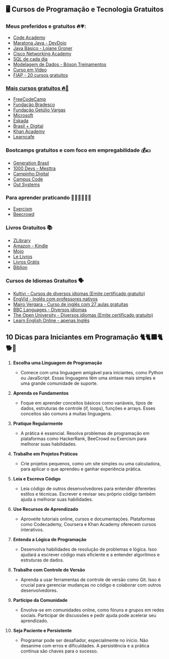 
## 🖥️ Cursos de Programação e Tecnologia Gratuitos 

### Meus preferidos e gratuitos 🔥💗:


<ul>
<li><a href="https://www.codecademy.com/catalog">Code Academy</a></li>
<li><a href="https://www.youtube.com/playlist?list=PL62G310vn6nFIsOCC0H-C2infYgwm8SWW">Maratona Java - DevDojo</li>
<li><a href="https://www.youtube.com/playlist?list=PLGxZ4Rq3BOBq0KXHsp5J3PxyFaBIXVs3r">Java Básico - Loiane Groner</a></li>
<li><a href="https://www.cisco.com/c/pt_br/training-events/networking-academy/women-rock-it/courses.html">Cisco Networking Academy</a></li>
<li><a href="https://www.udemy.com/course/sql-de-cada-dia/learn/lecture/17270514?start=465#overview">SQL de cada dia</a></li>
<li><a href="https://www.youtube.com/playlist?list=PLucm8g_ezqNoNHU8tjVeHmRGBFnjDIlxD">Modelagem de Dados - Bóson Treinamentos<a></li>
<li><a href="https://www.youtube.com/c/CursoemV%C3%ADdeo/playlists">Curso em Vídeo<a></li>
<li><a href="https://www.fiap.com.br/2022/06/06/fiap-disponibilza-20-cursos-gratuitos-nas-areas-de-tecnologia-e-negocios/">FIAP - 20 cursos gratuitos</li>

</ul>

### Mais cursos gratuitos 🔥📒

<ul>
<li><a href="https://www.freecodecamp.org/learn">FreeCodeCamp</li>
<li><a href="https://www.ev.org.br/cursos">Fundação Bradesco</a></li>
<li><a href="https://educacao-executiva.fgv.br/cursos/gratuitos">Fundação Getúlio Vargas</a></li>
<li><a href="https://docs.microsoft.com/pt-br/learn/">Microsoft</a></li>
<li><a href="https://eskadauema.com/theme/olm/catalog.php">Eskada</a></li>
<li><a href="http://www.brasilmaisdigital.org.br/index.php/pt-br/">Brasil + Digital</a></li>
<li><a href="https://pt.khanacademy.org/">Khan Academy</a></li>
<li><a href="https://www.learncafe.com/cursos-gratis">Learncafe</a></li>
</ul>

### Bootcamps gratuitos e com foco em empregabilidade 💰💵

<ul>
<li><a href="https://brazil.generation.org/">Generation Brasil </a></li>
<li><a href="https://www.linkedin.com/school/mesttra/">1000 Devs - Mesttra</a></li>
<li><a href="https://www.campinhodigital.org/?gad_source=1&gclid=CjwKCAjw5qC2BhB8EiwAvqa41hjR3xJw70WXtkidbjS5PTb8Es7dDnc_BUxDAbsHWKzDyo7_AionWBoCGtoQAvD_BwE">Campinho Digital</a></li>
<li><a href="https://www.campuscode.com.br/">Campus Code</a></li>
<li><a href="https://beproinstitute.outsystemsenterprise.com/CRM360PublicCandidates_User/PublicCandidatesOffline">Out Systems</a></li>
</ul>

### Para aprender praticando 👩🏼‍💻👨🏼‍💻

<ul>
<li><a href="https://exercism.org/">Exercism</a></li>
<li><a href="https://judge.beecrowd.com/pt/login">Beecrowd</a></li>
</ul>
 
### Livros Gratuitos 📚

<ul>
<li><a href="https://pt.b-ok.lat/">ZLibrary</a></li>
<li><a href="https://www.amazon.com.br/s?k=kindle+livros+gratuitos&i=digital-text&adgrpid=80232326046&gclid=CjwKCAjwvNaYBhA3EiwACgndgkUo4U0bPkkuRuqp7b0sNQd8Msi3D0NLoER-EkIvNq1u4zsPPsBzBBoCXksQAvD_BwE&hvadid=393033770551&hvdev=c&hvlocphy=1001777&hvnetw=g&hvqmt=e&hvrand=4867160316697180744&hvtargid=kwd-806955968803&hydadcr=5512_10808838&tag=hydrbrgk-20&ref=pd_sl_5v00qmb834_e">Amazon - Kindle</a></li>
<li><a href="https://mojo.org.br/ebooks/">Mojo</a></li>
<li><a href="https://lelivros.love/">Le Livros</a></li>
<li><a href="https://www.livrosgratis.com.br/">Livros Grátis</a></li>
<li><a href="https://bsp.org.br/biblion/">Biblion</a></li>
</ul>
 
 ### Cursos de Idiomas Gratuitos 🗣️

<ul>
<li><a href="https://kultivi.com/cursos/idiomas">Kultivi - Cursos de diversos idiomas (Emite certificado gratuito)<a></li>
<li><a href="https://www.engvid.com/">EngVid - Inglês com professores nativos<a></li>
<li><a href="https://curso.mairovergara.com/cadastro-gratuito/ingles?utm_source=google_search&utm_content=curso%20basico%20ingles&gclid=CjwKCAjwvNaYBhA3EiwACgndgsBg0_799ddHo46fQ9aGo_8_6Y2LnFH0x8R4gZP15k-xG4895Kdk5xoC32cQAvD_BwE">Mairo Vergara - Curso de inglês com 27 aulas gratuitas</li>
<li><a href="https://www.bbc.co.uk/languages/index.shtml">BBC Languages - Diversos idiomas</li>
<li><a href="https://www.open.edu/openlearn/languages/free-courses">The Open University - Diversos idiomas (Emite certificado gratuito)</a></li>
<li><a href="https://learn-english-online.org/index.htm">Learn English Online - apenas Inglês</a></li>
</ul>


## 10 Dicas para Iniciantes em Programação 🐈🐈‍⬛🐈🐕🐶

1. **Escolha uma Linguagem de Programação**
   - Comece com uma linguagem amigável para iniciantes, como Python ou JavaScript. Essas linguagens têm uma sintaxe mais simples e uma grande comunidade de suporte.

2. **Aprenda os Fundamentos**
   - Foque em aprender conceitos básicos como variáveis, tipos de dados, estruturas de controle (if, loops), funções e arrays. Esses conceitos são comuns a muitas linguagens.

3. **Pratique Regularmente**
   - A prática é essencial. Resolva problemas de programação em plataformas como HackerRank, BeeCrowd ou Exercism para melhorar suas habilidades.

4. **Trabalhe em Projetos Práticos**
   - Crie projetos pequenos, como um site simples ou uma calculadora, para aplicar o que aprendeu e ganhar experiência prática.

5. **Leia e Escreva Código**
   - Leia código de outros desenvolvedores para entender diferentes estilos e técnicas. Escrever e revisar seu próprio código também ajuda a melhorar suas habilidades.

6. **Use Recursos de Aprendizado**
   - Aproveite tutoriais online, cursos e documentações. Plataformas como Codecademy, Coursera e Khan Academy oferecem cursos interativos.

7. **Entenda a Lógica de Programação**
   - Desenvolva habilidades de resolução de problemas e lógica. Isso ajudará a escrever código mais eficiente e a entender algoritmos e estruturas de dados.

8. **Trabalhe com Controle de Versão**
   - Aprenda a usar ferramentas de controle de versão como Git. Isso é crucial para gerenciar mudanças no código e colaborar com outros desenvolvedores.

9. **Participe da Comunidade**
   - Envolva-se em comunidades online, como fóruns e grupos em redes sociais. Participar de discussões e pedir ajuda pode acelerar seu aprendizado.

10. **Seja Paciente e Persistente**
    - Programar pode ser desafiador, especialmente no início. Não desanime com erros e dificuldades. A persistência e a prática contínua são chaves para o sucesso.
